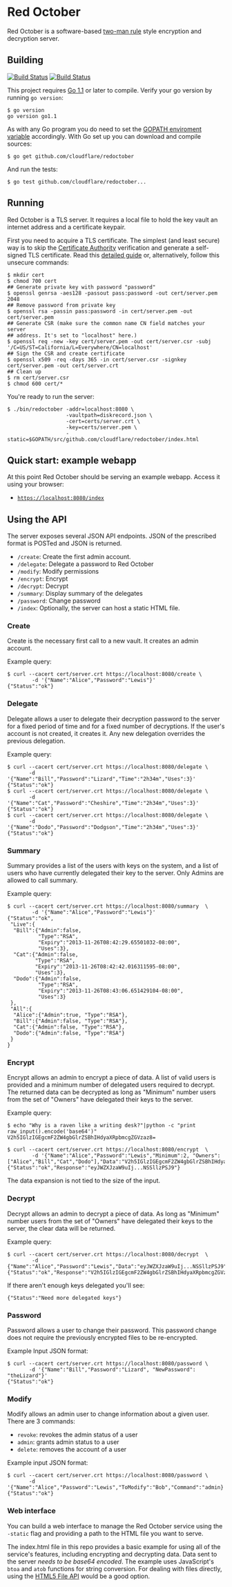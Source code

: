 Red October
===========

Red October is a software-based
[two-man rule](https://en.wikipedia.org/wiki/Two-man_rule) style
encryption and decryption server.

## Building

[![Build Status](https://travis-ci.org/cloudflare/redoctober.png?branch=master)](https://travis-ci.org/cloudflare/redoctober) [![Build Status](https://drone.io/github.com/cloudflare/redoctober/status.png)](https://drone.io/github.com/cloudflare/redoctober/latest)

This project requires [Go 1.1](http://golang.org/doc/install#download)
or later to compile. Verify your go version by running `go version`:

    $ go version
    go version go1.1

As with any Go program you do need to set the
[GOPATH enviroment variable](http://golang.org/doc/code.html#GOPATH)
accordingly. With Go set up you can download and compile sources:

    $ go get github.com/cloudflare/redoctober

And run the tests:

    $ go test github.com/cloudflare/redoctober...

## Running

Red October is a TLS server. It requires a local file to hold the key
vault an internet address and a certificate keypair.

First you need to acquire a TLS certificate. The simplest (and least
secure) way is to skip the
[Certificate Authority](https://en.wikipedia.org/wiki/Certificate_authority#Issuing_a_certificate)
verification and generate a self-signed TLS certificate. Read this
[detailed guide](http://www.akadia.com/services/ssh_test_certificate.html)
or, alternatively, follow this unsecure commands:

    $ mkdir cert
    $ chmod 700 cert
    ## Generate private key with password "password"
    $ openssl genrsa -aes128 -passout pass:password -out cert/server.pem 2048
    ## Remove password from private key
    $ openssl rsa -passin pass:password -in cert/server.pem -out cert/server.pem
    ## Generate CSR (make sure the common name CN field matches your server
    ## address. It's set to "localhost" here.)
    $ openssl req -new -key cert/server.pem -out cert/server.csr -subj '/C=US/ST=California/L=Everywhere/CN=localhost'
    ## Sign the CSR and create certificate
    $ openssl x509 -req -days 365 -in cert/server.csr -signkey cert/server.pem -out cert/server.crt
    ## Clean up
    $ rm cert/server.csr
    $ chmod 600 cert/*

You're ready to run the server:

    $ ./bin/redoctober -addr=localhost:8080 \
                       -vaultpath=diskrecord.json \
                       -cert=certs/server.crt \
                       -key=certs/server.pem \
                       -static=$GOPATH/src/github.com/cloudflare/redoctober/index.html

## Quick start: example webapp

At this point Red October should be serving an example webapp. Access it using your browser:

  - [`https://localhost:8080/index`](https://localhost:8080/index)

## Using the API

The server exposes several JSON API endpoints. JSON of the prescribed
format is POSTed and JSON is returned.

 - `/create`: Create the first admin account.
 - `/delegate`: Delegate a password to Red October
 - `/modify`: Modify permissions
 - `/encrypt`: Encrypt
 - `/decrypt`: Decrypt
 - `/summary`: Display summary of the delegates
 - `/password`: Change password
 - `/index`: Optionally, the server can host a static HTML file.

### Create

Create is the necessary first call to a new vault. It creates an
admin account.

Example query:

    $ curl --cacert cert/server.crt https://localhost:8080/create \
            -d '{"Name":"Alice","Password":"Lewis"}'
    {"Status":"ok"}

### Delegate

Delegate allows a user to delegate their decryption password to the
server for a fixed period of time and for a fixed number of
decryptions.  If the user's account is not created, it creates it.
Any new delegation overrides the previous delegation.

Example query:

    $ curl --cacert cert/server.crt https://localhost:8080/delegate \
           -d '{"Name":"Bill","Password":"Lizard","Time":"2h34m","Uses":3}'
    {"Status":"ok"}
    $ curl --cacert cert/server.crt https://localhost:8080/delegate \
           -d '{"Name":"Cat","Password":"Cheshire","Time":"2h34m","Uses":3}'
    {"Status":"ok"}
    $ curl --cacert cert/server.crt https://localhost:8080/delegate \
           -d '{"Name":"Dodo","Password":"Dodgson","Time":"2h34m","Uses":3}'
    {"Status":"ok"}

### Summary

Summary provides a list of the users with keys on the system, and a
list of users who have currently delegated their key to the
server. Only Admins are allowed to call summary.

Example query:

    $ curl --cacert cert/server.crt https://localhost:8080/summary  \
            -d '{"Name":"Alice","Password":"Lewis"}'
    {"Status":"ok",
     "Live":{
      "Bill":{"Admin":false,
              "Type":"RSA",
              "Expiry":"2013-11-26T08:42:29.65501032-08:00",
              "Uses":3},
      "Cat":{"Admin":false,
             "Type":"RSA",
             "Expiry":"2013-11-26T08:42:42.016311595-08:00",
             "Uses":3},
      "Dodo":{"Admin":false,
              "Type":"RSA",
              "Expiry":"2013-11-26T08:43:06.651429104-08:00",
              "Uses":3}
     },
     "All":{
      "Alice":{"Admin":true, "Type":"RSA"},
      "Bill":{"Admin":false, "Type":"RSA"},
      "Cat":{"Admin":false, "Type":"RSA"},
      "Dodo":{"Admin":false, "Type":"RSA"}
     }
    }

### Encrypt

Encrypt allows an admin to encrypt a piece of data. A list of valid
users is provided and a minimum number of delegated users required to
decrypt. The returned data can be decrypted as long as "Minimum"
number users from the set of "Owners" have delegated their keys to the
server.

Example query:

    $ echo "Why is a raven like a writing desk?"|python -c "print raw_input().encode('base64')"
    V2h5IGlzIGEgcmF2ZW4gbGlrZSBhIHdyaXRpbmcgZGVzaz8=

    $ curl --cacert cert/server.crt https://localhost:8080/encrypt  \
            -d '{"Name":"Alice","Password":"Lewis","Minimum":2, "Owners":["Alice","Bill","Cat","Dodo"],"Data":"V2h5IGlzIGEgcmF2ZW4gbGlrZSBhIHdyaXRpbmcgZGVzaz8="}'
    {"Status":"ok","Response":"eyJWZXJzaW9uIj...NSSllzPSJ9"}

The data expansion is not tied to the size of the input.

### Decrypt

Decrypt allows an admin to decrypt a piece of data. As long as
"Minimum" number users from the set of "Owners" have delegated their
keys to the server, the clear data will be returned.

Example query:

    $ curl --cacert cert/server.crt https://localhost:8080/decrypt  \
            -d {"Name":"Alice","Password":"Lewis","Data":"eyJWZXJzaW9uIj...NSSllzPSJ9"}
    {"Status":"ok","Response":"V2h5IGlzIGEgcmF2ZW4gbGlrZSBhIHdyaXRpbmcgZGVzaz8="}

If there aren't enough keys delegated you'll see:

    {"Status":"Need more delegated keys"}

### Password

Password allows a user to change their password.  This password change
does not require the previously encrypted files to be re-encrypted.

Example Input JSON format:

    $ curl --cacert cert/server.crt https://localhost:8080/password \
           -d '{"Name":"Bill","Password":"Lizard", "NewPassword": "theLizard"}'
    {"Status":"ok"}

### Modify

Modify allows an admin user to change information about a given user.
There are 3 commands:

 - `revoke`: revokes the admin status of a user
 - `admin`: grants admin status to a user
 - `delete`: removes the account of a user

Example input JSON format:

    $ curl --cacert cert/server.crt https://localhost:8080/password \
           -d '{"Name":"Alice","Password":"Lewis","ToModify":"Bob","Command":"admin}'
    {"Status":"ok"}


### Web interface

You can build a web interface to manage the Red October service using
the `-static` flag and providing a path to the HTML file you want to
serve.

The index.html file in this repo provides a basic example for using
all of the service's features, including encrypting and decrypting
data. Data sent to the server *needs to be base64 encoded*. The
example uses JavaScript's `btoa` and `atob` functions for string
conversion. For dealing with files directly, using the
[HTML5 File API](https://developer.mozilla.org/en-US/docs/Web/API/FileReader.readAsDataURL)
would be a good option.
